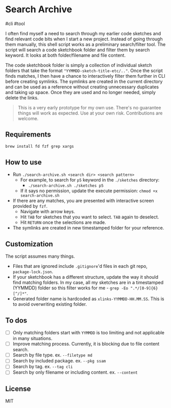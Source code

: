 # Search Archive

#cli #tool

I often find myself a need to search through my earlier code sketches and find relevant code bits when I start a new project. Instead of going through them manually, this shell script works as a preliminary search/filter tool. The script will search a code sketchbook folder and filter them by search keyword. It looks at both folder/filename and file content.

The code sketchbook folder is simply a collection of individual sketch folders that take the format `"YYMMDD-sketch-title-etc/.."`. Once the script finds matches, I then have a chance to interactively filter them further in CLI before creating symlinks. The symlinks are created in the current directory and can be used as a reference without creating unnecessary duplicates and taking up space. Once they are used and no longer needed, simply delete the links.

> This is a very early prototype for my own use. There's no guarantee things will work as expected. Use at your own risk. Contributions are welcome.

## Requirements

```sh
brew install fd fzf grep xargs
```

## How to use

- Run `./search-archive.sh <search dir> <search pattern>`
  - For example, to search for `p5` keyword in the `./sketches` directory:
    - `./search-archive.sh ./sketches p5`
  - If it says no permission, update the execute permission: `chmod +x search-archive.sh`
- If there are any matches, you are presented with interactive screen provided by `fzf`.
  - Navigate with arrow keys.
  - Hit `TAB` for sketches that you want to select. `TAB` again to deselect.
  - Hit `RETURN` once the selections are made.
- The symlinks are created in new timestamped folder for your reference.

## Customization

The script assumes many things.

- Files that are ignored include `.gitignore`'d files in each git repo, `package-lock.json`.
- If your sketchbook has a different structure, update the way it should find matching folders. In my case, all my sketches are in a timestamped (YYMMDD) folder so this filter works for me - `grep -Eo ".*/[0-9]{6}[^/]*"`.
- Generated folder name is hardcoded as `xlinks-YYMMDD-HH.MM.SS`. This is to avoid overwriting existing folder.

## To dos

- [ ] Only matching folders start with `YYMMDD` is too limiting and not applicable in many situations.
- [ ] Improve matching process. Currently, it is blocking due to file content search.
- [ ] Search by file type. ex. `--filetype md`
- [ ] Search by included package. ex. `--pkg ssam`
- [ ] Search by tag. ex. `--tag cli`
- [ ] Search by only filename or including content. ex. `--content`

## License

MIT
